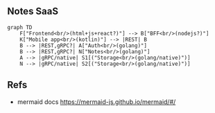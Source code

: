 ## Notes SaaS

```mermaid
graph TD
    F["Frontend<br/>(html+js+react?)"] --> B["BFF<br/>(nodejs?)"]
    K["Mobile app<br/>(kotlin)"] --> |REST| B
    B --> |REST,gRPC?| A["Auth<br/>(golang)"]
    B --> |REST,gRPC?| N["Notes<br/>(golang)"]
    A --> |gRPC/native| S1[("Storage<br/>(golang/native)")]
    N --> |gRPC/native| S2[("Storage<br/>(golang/native)")]
```

## Refs
- mermaid docs https://mermaid-js.github.io/mermaid/#/

